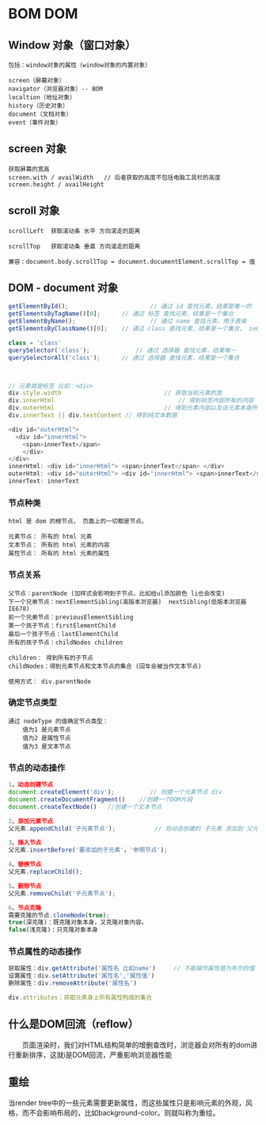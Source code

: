 # BOM DOM

## Window 对象（窗口对象）

```shell
包括：window对象的属性（window对象的内置对象）

screen（屏幕对象）
navigator（浏览器对象）-- BOM
localtion（地址对象）
history（历史对象）
document（文档对象）
event（事件对象）
```



## screen 对象

```shell
获取屏幕的宽高
screen.with / availWidth   // 后者获取的高度不包括电脑工具栏的高度
screen.height / availHeight 
```



## scroll 对象

```shell
scrollLeft  获取滚动条 水平 方向滚走的距离

scrollTop   获取滚动条 垂直 方向滚走的距离

兼容：document.body.scrollTop = document.documentElement.scrollTop = 值
```



## DOM - document 对象

```js
getElementById();    					// 通过 id 查找元素，结果是唯一的
getElementsByTagName()[0];		// 通过 标签 查找元素，结果是一个集合 
getElementByName();						// 通过 name 查找元素，用于表单
getElementsByClassName()[0];	// 通过 class 查找元素，结果是一个集合。 ie6不能用

class = 'class'
querySelector('class');				// 通过 选择器 查找元素，结果唯一
querySelectorAll('class');		// 通过 选择器 查找元素，结果是一个集合



// 元素就是标签 比如：<div>
div.style.width  							// 获取当前元素的宽
div.innerHtml									// 得到标签内部所有的内容 包括标签
div.outerHtml 								// 得到元素内部以及该元素本身所有的内容
div.innerText || div.textContent // 得到纯文本数据

<div id="outerHtml">
  <div id="innerHtml">
    <span>innerText</span>
	</div>
</div>
innerHtml: <div id="innerHtml"> <span>innerText</span> </div>
outerHtml: <div id="outerHtml"> <div id="innerHtml"> <span>innerText</span> </div> </div>
innerText: innerText
```



### 节点种类

```shell
html 是 dom 的根节点， 页面上的一切都是节点。

元素节点： 所有的 html 元素
文本节点： 所有的 html 元素的内容
属性节点： 所有的 html 元素的属性
```



### 节点关系

```shell
父节点：parentNode (加样式会影响到子节点，比如给ul添加颜色 li也会改变)
下一个兄弟节点：nextElementSibling(高版本浏览器)  nextSibling(低版本浏览器 IE678)
前一个兄弟节点：previousElementSibling
第一个孩子节点：firstElementChild
最后一个孩子节点：lastElementChild
所有的孩子节点：childNodes children

children： 得到所有的子节点
childNodes：得到元素节点和文本节点的集合 (回车会被当作文本节点)

使用方式： div.parentNode
```



### 确定节点类型

```shell
通过 nodeType 的值确定节点类型：
	值为1 是元素节点
	值为2 是属性节点
	值为3 是文本节点
```



### 节点的动态操作

```js
1、动态创建节点
document.createElement('div');			// 创建一个元素节点 div
document.createDocumentFragment()    //创建一个DOM片段
document.createTextNode()   //创建一个文本节点

2、添加元素节点
父元素.appendChild('子元素节点');			// 将动态创建的 子元素 添加到 父元素的 最后

3、插入节点
父元素.insertBefore('要添加的子元素'，'参照节点');

4、替换节点
父元素.replaceChild();

5、删除节点
父元素.removeChild('子元素节点');

6、节点克隆
需要克隆的节点.cloneNode(true);
true(深克隆)：既克隆对象本身，又克隆对象内容。
false(浅克隆)：只克隆对象本身
```



### 节点属性的动态操作

```js
获取属性：div.getAttribute('属性名 比如name')		// 不能操作属性值为布尔的值  比如：checked
设置属性：div.setAttribute('属性名','属性值')
删除属性：div.removeAttribute('属性名')

div.attributes：获取元素身上所有属性构成的集合
```



## 什么是DOM回流（reflow）

　　页面渲染时，我们对HTML结构简单的增删查改时，浏览器会对所有的dom进行重新排序，这就i是DOM回流，严重影响浏览器性能



## 重绘

当render tree中的一些元素需要更新属性，而这些属性只是影响元素的外观，风格，而不会影响布局的，比如background-color。则就叫称为重绘。